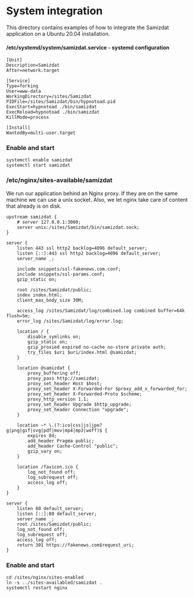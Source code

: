 # System integration

This directory contains examples of how to integrate the Samizdat application on a Ubuntu 20.04 installation.

#### /etc/systemd/system/samizdat.service - systemd configuration

    
    [Unit]
    Description=Samizdat
    After=network.target
    
    [Service]
    Type=forking
    User=www-data
    WorkingDirectory=/sites/Samizdat
    PIDFile=/sites/Samizdat/bin/hypnotoad.pid
    ExecStart=hypnotoad ./bin/samizdat
    ExecReload=hypnotoad ./bin/samizdat
    KillMode=process
    
    [Install]
    WantedBy=multi-user.target
    

### Enable and start

    
    systemctl enable samizdat
    systemctl start samizdat
    

### /etc/nginx/sites-available/samizdat

We run our application behind an Nginx proxy. If they are on the same machine we can use a
unix socket. Also, we let nginx take care of content that already is on disk.

    
    upstream samizdat {
        # server 127.0.0.1:3000;
        server unix:/sites/Samizdat/bin/samizdat.sock;
    }
    
    server {
        listen 443 ssl http2 backlog=4096 default_server;
        listen [::]:443 ssl http2 backlog=4096 default_server;
        server_name _;
        
        include snippets/ssl-fakenews.com.conf;
        include snippets/ssl-params.conf;
        gzip_static on;
        
        root /sites/Samizdat/public;
        index index.html;
        client_max_body_size 30M;
        
        access_log /sites/Samizdat/log/combined.log combined buffer=64k flush=5m;
        error_log /sites/Samizdat/log/error.log;
        
        location / {
            disable_symlinks on;
            gzip_static on;
            gzip_proxied expired no-cache no-store private auth;
            try_files $uri $uri/index.html @samizdat;
        }
        
        location @samizdat {
            proxy_buffering off;
            proxy_pass http://samizdat;
            proxy_set_header Host $host;
            proxy_set_header X-Forwarded-For $proxy_add_x_forwarded_for;
            proxy_set_header X-Forwarded-Proto $scheme;
            proxy_http_version 1.1;
            proxy_set_header Upgrade $http_upgrade;
            proxy_set_header Connection "upgrade";
        }
        
        location ~* \.(?:ico|css|js|jpe?g|png|gif|svg|pdf|mov|mp4|mp3|woff)$ {
            expires 8d;
            add_header Pragma public;
            add_header Cache-Control "public";
            gzip_vary on;
        }
        
        location /favicon.ico {
            log_not_found off;
            log_subrequest off; 
            access_log off;
        }
    }
    
    server {
        listen 80 default_server;
        listen [::]:80 default_server;
        server_name _;
        root /sites/Samizdat/public;
        log_not_found off;
        log_subrequest off;
        access_log off;
        return 301 https://fakenews.com$request_uri;
    }
    

### Enable and start

    
    cd /sites/nginx/sites-enabled
    ln -s ../sites-availabled/samizdat .
    systemctl restart nginx
